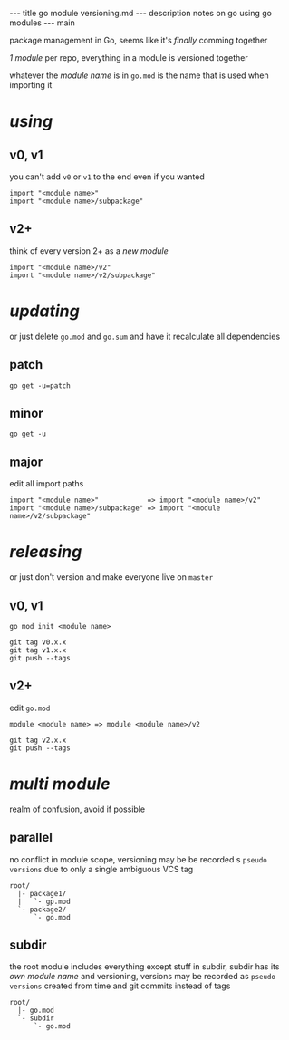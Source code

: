 --- title
go module versioning.md
--- description
notes on go using go modules
--- main


package management in Go,
seems like it's _finally_ comming together

_1 module_ per repo,
everything in a module is versioned together

whatever the _module name_ is in `go.mod` is the name that is used when importing it

# _using_

## v0, v1

you can't add `v0` or `v1` to the end even if you wanted

```
import "<module name>"
import "<module name>/subpackage"
```

## v2+

think of every version 2+ as a _new module_

```
import "<module name>/v2"
import "<module name>/v2/subpackage"
```

# _updating_

or just delete `go.mod` and `go.sum` and have it recalculate all dependencies

## patch

```
go get -u=patch
```

## minor

```
go get -u
```

## major

edit all import paths

```
import "<module name>"            => import "<module name>/v2"
import "<module name>/subpackage" => import "<module name>/v2/subpackage"
```

# _releasing_

or just don't version and make everyone live on `master`

## v0, v1

```
go mod init <module name>

git tag v0.x.x
git tag v1.x.x
git push --tags
```

## v2+

edit `go.mod`

```
module <module name> => module <module name>/v2
```

```
git tag v2.x.x
git push --tags
```

# _multi module_

realm of confusion,
avoid if possible

## parallel

no conflict in module scope,
versioning may be be recorded s `pseudo versions` due to only a single ambiguous VCS tag

```
root/
  |- package1/
  |   `- gp.mod
  `- package2/
      `- go.mod
```

## subdir

the root module includes everything except stuff in subdir,
subdir has its _own module name_ and versioning,
versions may be recorded as `pseudo versions` created from time and git commits instead of tags

```
root/
  |- go.mod
  `- subdir
      `- go.mod
```
